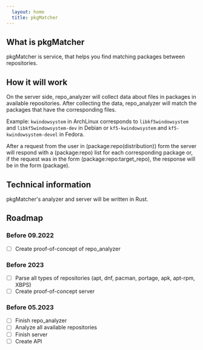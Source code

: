 ```yaml
---
  layout: home
  title: pkgMatcher
---
```

## What is pkgMatcher

pkgMatcher is service, that helps you find matching packages between repositories.

## How it will work

On the server side, repo_analyzer will collect data about files in packages in available repositories. After collecting the data, repo_analyzer will match the packages that have the corresponding files.

Example: `kwindowsystem` in ArchLinux corresponds to `libkf5windowsystem` and `libkf5windowsystem-dev` in Debian or `kf5-kwindowsystem` and `kf5-kwindowsystem-devel` in Fedora.

After a request from the user in (package:repo(distribution)) form the server will respond with a (package:repo) list for each corresponding package or, if the request was in the form (package:repo:target_repo), the response will be in the form (package).

## Technical information

pkgMatcher's analyzer and server will be written in Rust.

## Roadmap

### Before 09.2022

- [ ] Create proof-of-concept of repo_analyzer

### Before 2023

- [ ] Parse all types of repositories (apt, dnf, pacman, portage, apk, apt-rpm, XBPS)
- [ ] Create proof-of-concept server

### Before 05.2023

- [ ] Finish repo_analyzer
- [ ] Analyze all available repositories
- [ ] Finish server
- [ ] Create API
